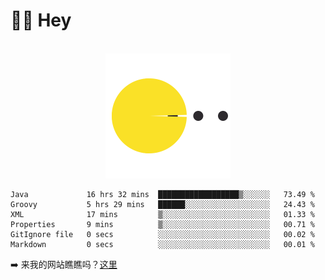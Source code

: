 
# 👋🏻 Hey
<div align="center">
	<br>
	<img src="https://raw.githubusercontent.com/Aniket965/Aniket965/master/pacman.svg?sanitize=true" width="200" height="200">
	<br>
</div>

<!--START_SECTION:waka-->

```text
Java             16 hrs 32 mins  ██████████████████▒░░░░░░   73.49 %
Groovy           5 hrs 29 mins   ██████░░░░░░░░░░░░░░░░░░░   24.43 %
XML              17 mins         ▒░░░░░░░░░░░░░░░░░░░░░░░░   01.33 %
Properties       9 mins          ▒░░░░░░░░░░░░░░░░░░░░░░░░   00.71 %
GitIgnore file   0 secs          ░░░░░░░░░░░░░░░░░░░░░░░░░   00.02 %
Markdown         0 secs          ░░░░░░░░░░░░░░░░░░░░░░░░░   00.01 %
```

<!--END_SECTION:waka-->

 ➡️  来我的网站瞧瞧吗？[这里](https://www.shaolongfei.com)
